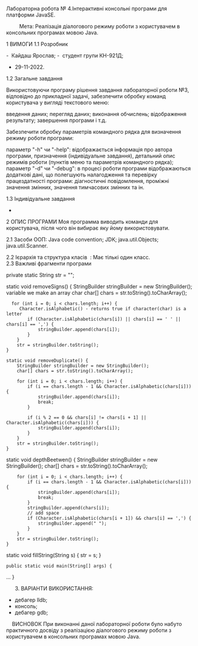 Лабораторна робота № 4.Інтерактивні консольні програми для платформи JavaSE.

        
Мета: Реалізація діалогового режиму роботи з користувачем в консольних програмах мовою Java.
     

1 ВИМОГИ 
1.1 Розробник 

-  Кайдаш Ярослав; 
-  студент групи КН-921Д; 
-  29-11-2022. 

1.2 Загальне завдання 

Використовуючи програму рішення завдання лабораторної роботи №3, відповідно до прикладної задачі, забезпечити обробку команд користувача у вигляді текстового меню:

введення даних;
перегляд даних;
виконання обчислень;
відображення результату;
завершення програми і т.д.

Забезпечити обробку параметрів командного рядка для визначення режиму роботи програми:

параметр "-h" чи "-help": відображається інформація про автора програми, призначення (індивідуальне завдання), детальний опис режимів роботи (пунктів меню та параметрів командного рядка);
параметр "-d" чи "-debug": в процесі роботи програми відображаються додаткові дані, що полегшують налагодження та перевірку працездатності програми: діагностичні повідомлення, проміжні значення змінних, значення тимчасових змінних та ін.

1.3 Індивідуальне завдання 

-

2 ОПИС ПРОГРАМИ 
Моя программа виводить команди для користувача, після чого він вибирає яку йому використовувати.

2.1 Засоби ООП:
Java code convention;
JDK;
java.util.Objects;
java.util.Scanner.


2.2 Ієрархія та структура класів  :
Має тількі один класс.
   
2.3 Важливі фрагменти програми

private static String str = "";

static void removeSigns() {
      StringBuilder stringBuilder = new StringBuilder();
 variable we make an array char
        char[] chars = str.toString().toCharArray();

      for (int i = 0; i < chars.length; i++) {
         Character.isAlphabetic() - returns true if character(char) is a letter
            if (Character.isAlphabetic(chars[i]) || chars[i] == ' ' || chars[i] == ',') {
                stringBuilder.append(chars[i]);
            }
        }
        str = stringBuilder.toString();
    }

    static void removeDuplicate() {
        StringBuilder stringBuilder = new StringBuilder();
        char[] chars = str.toString().toCharArray();

        for (int i = 0; i < chars.length; i++) {
            if (i == chars.length - 1 && Character.isAlphabetic(chars[i])) {
                stringBuilder.append(chars[i]);
                break;
            }

            if (i % 2 == 0 && chars[i] != chars[i + 1] || Character.isAlphabetic(chars[i])) {
                stringBuilder.append(chars[i]);
            }
        }
        str = stringBuilder.toString();
    }

static void depthBeetwen() {
        StringBuilder stringBuilder = new StringBuilder();
        char[] chars = str.toString().toCharArray();

        for (int i = 0; i < chars.length; i++) {
            if (i == chars.length - 1 && Character.isAlphabetic(chars[i])) {
                stringBuilder.append(chars[i]);
                break;
            }
            stringBuilder.append(chars[i]);
            // add space
            if (Character.isAlphabetic(chars[i + 1]) && chars[i] == ',') {
                stringBuilder.append(" ");
            }
        }
        str = stringBuilder.toString();
    }

  static void fillString(String s) {
        str = s;
    }


    public static void main(String[] args) {
...
}

 
 
 
3. ВАРІАНТИ ВИКОРИСТАННЯ:
- дебагер lldb;
- консоль;
- дебагер gdb;
 
 
 
ВИСНОВОК
При виконанні даної лабораторної роботи було набуто практичного досвіду з реалізацією діалогового режиму роботи з користувачем в консольних програмах мовою Java.